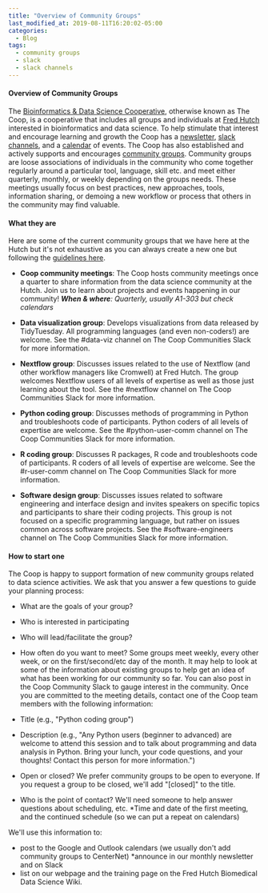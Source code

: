```yaml
---
title: "Overview of Community Groups"
last_modified_at: 2019-08-11T16:20:02-05:00
categories:
  - Blog
tags:
  - community groups
  - slack
  - slack channels
---
```


#### Overview of Community Groups

The [Bioinformatics & Data Science Cooperative](https://research.fhcrc.org/coop/en.html), otherwise known as The Coop, is a cooperative that includes all groups and individuals at [Fred Hutch](https://www.fredhutch.org/en.html) interested in bioinformatics and data science. To help stimulate that interest and encourage learning and growth the Coop has a [newsletter](https://research.fhcrc.org/coop/en/newsletter.html), [slack channels](_posts/_drafts/DRAFT_2019-11-07-post-Slack.md), and a [calendar](https://fredhutch.github.io/FHBig/calendar/) of events. The Coop has also established and actively supports and encourages [community groups](https://research.fhcrc.org/coop/en/community/hosted-groups.html). Community groups are loose associations of individuals in the community who come together regularly around a particular tool, language, skill etc. and meet either quarterly, monthly, or weekly depending on the groups needs. These meetings usually focus on best practices, new approaches, tools, information sharing, or demoing a new workflow or process that others in the community may find valuable.

#### What they are

Here are some of the current community groups that we have here at the Hutch but it's not exhaustive as you can always create a new one but following the [guidelines here](.../2010-01-07-post-overview_community_group#how-to-start-one). 

- **Coop community meetings**: The Coop hosts community meetings once a quarter to share information from the data science community at the Hutch. Join us to learn about projects and events happening in our community! _**When & where**: Quarterly, usually A1-303 but check calendars_

- **Data visualization group**: Develops visualizations from data released by TidyTuesday. All programming languages (and even non-coders!) are welcome. See the #data-viz channel on The Coop Communities Slack for more information.

- **Nextflow group**: Discusses issues related to the use of Nextflow (and other workflow managers like Cromwell) at Fred Hutch. The group welcomes Nextflow users of all levels of expertise as well as those just learning about the tool. See the #nextflow channel on The Coop Communities Slack for more information.

- **Python coding group**: Discusses methods of programming in Python and troubleshoots code of participants. Python coders of all levels of expertise are welcome. See the #python-user-comm channel on The Coop Communities Slack for more information.

- **R coding group**: Discusses R packages, R code and troubleshoots code of participants. R coders of all levels of expertise are welcome. See the #r-user-comm channel on The Coop Communities Slack for more information.

- **Software design group**: Discusses issues related to software engineering and interface design and invites speakers on specific topics and participants to share their coding projects. This group is not focused on a specific programming language, but rather on issues common across software projects. See the #software-engineers channel on The Coop Communities Slack for more information.

#### How to start one

The Coop is happy to support formation of new community groups related to data science activities. We ask that you answer a few questions to guide your planning process:

* What are the goals of your group?
* Who is interested in participating
* Who will lead/facilitate the group?
* How often do you want to meet? Some groups meet weekly, every other week, or on the first/second/etc day of the month.
It may help to look at some of the information about existing groups to help get an idea of what has been working for our community so far. You can also post in the Coop Community Slack to gauge interest in the community. Once you are committed to the meeting details, contact one of the Coop team members with the following information:

* Title (e.g., "Python coding group")
* Description (e.g., "Any Python users (beginner to advanced) are welcome to attend this session and to talk about programming and data analysis in Python. Bring your lunch, your code questions, and your thoughts! Contact this person for more information.")
* Open or closed? We prefer community groups to be open to everyone. If you request a group to be closed, we'll add "[closed]" to the title.
* Who is the point of contact? We'll need someone to help answer questions about scheduling, etc.
*Time and date of the first meeting, and the continued schedule (so we can put a repeat on calendars)

We'll use this information to:

* post to the Google and Outlook calendars (we usually don't add community groups to CenterNet)
*announce in our monthly newsletter and on Slack
* list on our webpage and the training page on the Fred Hutch Biomedical Data Science Wiki.


